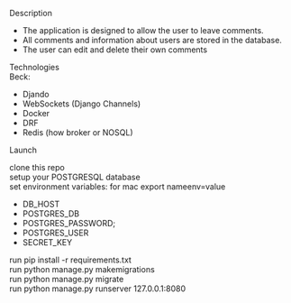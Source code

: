 Description
- The application is designed to allow the user to leave comments. 
- All comments and information about users are stored in the database. 
- The user can edit and delete their own comments

Technologies  
Beck:
- Djando
- WebSockets (Django Channels)
- Docker
- DRF
- Redis (how broker or NOSQL)

Launch

clone this repo   
setup your POSTGRESQL database  
set environment variables: 
for mac export nameenv=value

- DB_HOST
- POSTGRES_DB 
- POSTGRES_PASSWORD;
- POSTGRES_USER 
- SECRET_KEY

run pip install -r requirements.txt   
run python manage.py makemigrations   
run python manage.py migrate    
run python manage.py runserver 127.0.0.1:8080
